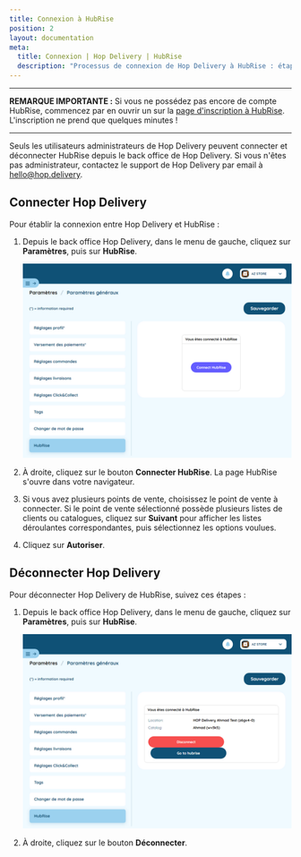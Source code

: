 ```yaml
---
title: Connexion à HubRise
position: 2
layout: documentation
meta:
  title: Connexion | Hop Delivery | HubRise
  description: "Processus de connexion de Hop Delivery à HubRise : étapes à suivre pour recevoir vos commandes Hop Delivery dans votre logiciel de caisse."
---
```


---

**REMARQUE IMPORTANTE :** Si vous ne possédez pas encore de compte HubRise, commencez par en ouvrir un sur la [page d'inscription à HubRise](https://manager.hubrise.com/signup). L'inscription ne prend que quelques minutes !

---

Seuls les utilisateurs administrateurs de Hop Delivery peuvent connecter et déconnecter HubRise depuis le back office de Hop Delivery. Si vous n'êtes pas administrateur, contactez le support de Hop Delivery par email à [hello@hop.delivery](hello@hop.delivery).

## Connecter Hop Delivery

Pour établir la connexion entre Hop Delivery et HubRise :

1. Depuis le back office Hop Delivery, dans le menu de gauche, cliquez sur **Paramètres**, puis sur **HubRise**.

   ![Connexion HubRise - Déconnecté](../images/001-fr-hop-delivery-hubrise-deconnecte.png)

2. À droite, cliquez sur le bouton **Connecter HubRise**. La page HubRise s'ouvre dans votre navigateur.
3. Si vous avez plusieurs points de vente, choisissez le point de vente à connecter. Si le point de vente sélectionné possède plusieurs listes de clients ou catalogues, cliquez sur **Suivant** pour afficher les listes déroulantes correspondantes, puis sélectionnez les options voulues.
4. Cliquez sur **Autoriser**.

## Déconnecter Hop Delivery

Pour déconnecter Hop Delivery de HubRise, suivez ces étapes :

1. Depuis le back office Hop Delivery, dans le menu de gauche, cliquez sur **Paramètres**, puis sur **HubRise**.

   ![Connexion HubRise - Connecté](../images/002-fr-hop-delivery-hubrise-connecte.png)

2. À droite, cliquez sur le bouton **Déconnecter**.
